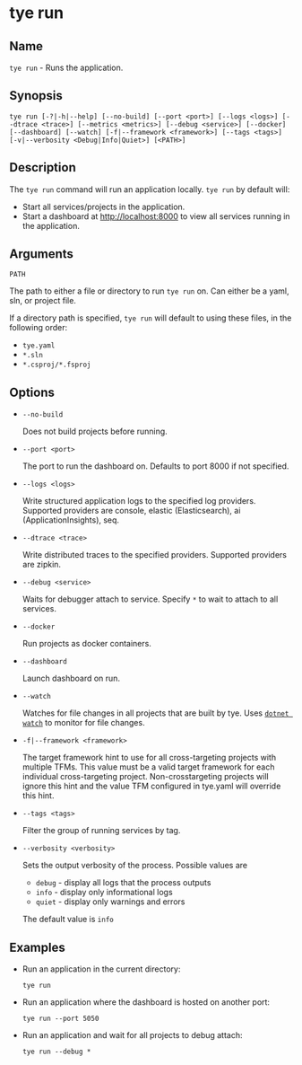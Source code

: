 # tye run

## Name

`tye run` - Runs the application.

## Synopsis

```text
tye run [-?|-h|--help] [--no-build] [--port <port>] [--logs <logs>] [--dtrace <trace>] [--metrics <metrics>] [--debug <service>] [--docker] [--dashboard] [--watch] [-f|--framework <framework>] [--tags <tags>] [-v|--verbosity <Debug|Info|Quiet>] [<PATH>]
```

## Description

The `tye run` command will run an application locally. `tye run` by default will:

- Start all services/projects in the application.
- Start a dashboard at <http://localhost:8000> to view all services running in the application.

## Arguments

`PATH`

The path to either a file or directory to run `tye run` on. Can either be a yaml, sln, or project file.

If a directory path is specified, `tye run` will default to using these files, in the following order:

- `tye.yaml`
- `*.sln`
- `*.csproj/*.fsproj`

## Options

- `--no-build`

    Does not build projects before running.

- `--port <port>`

    The port to run the dashboard on. Defaults to port 8000 if not specified.

- `--logs <logs>`

    Write structured application logs to the specified log providers. Supported providers are console, elastic (Elasticsearch), ai (ApplicationInsights), seq.

- `--dtrace <trace>`

    Write distributed traces to the specified providers. Supported providers are zipkin.

- `--debug <service>`

    Waits for debugger attach to service. Specify `*` to wait to attach to all services.

- `--docker`

    Run projects as docker containers.

- `--dashboard`

    Launch dashboard on run.

- `--watch`

    Watches for file changes in all projects that are built by tye. Uses [`dotnet watch`](https://docs.microsoft.com/en-us/aspnet/core/tutorials/dotnet-watch?view=aspnetcore-3.1) to monitor for file changes.

- `-f|--framework <framework>`

    The target framework hint to use for all cross-targeting projects with multiple TFMs. This value must be a valid target framework for each individual cross-targeting project. Non-crosstargeting projects will ignore this hint and the value TFM configured in tye.yaml will override this hint.

- `--tags <tags>`

    Filter the group of running services by tag.

- `--verbosity <verbosity>`

    Sets the output verbosity of the process.
    Possible values are

    * `debug` - display all logs that the process outputs
    * `info` - display only informational logs
    * `quiet` - display only warnings and errors

    The default value is `info`

## Examples

- Run an application in the current directory:

    ```text
    tye run
    ```

- Run an application where the dashboard is hosted on another port:

    ```text
    tye run --port 5050
    ```

- Run an application and wait for all projects to debug attach:

    ```text
    tye run --debug *
    ```

